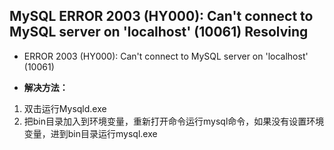 ## MySQL  ERROR 2003 (HY000): Can't connect to MySQL server on 'localhost' (10061)  Resolving
* ERROR 2003 (HY000): Can't connect to MySQL server on 'localhost' (10061)

* __解决方法：__ 
 1. 双击运行Mysqld.exe
 2. 把bin目录加入到环境变量，重新打开命令运行mysql命令，如果没有设置环境变量，进到bin目录运行mysql.exe
